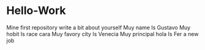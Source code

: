 # Hello-Work
Mine first repository
write a bit about yourself
Muy name Is Gustavo
Muy hobit Is race cara
Muy favory city Is Venecia
Muy principal hola Is Fer a new job

